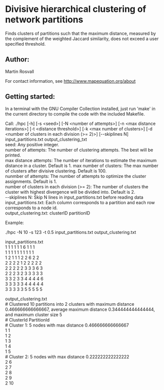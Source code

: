# Divisive hierarchical clustering of network partitions

Finds clusters of partitions such that the maximum distance, measured by the complement of the weighted Jaccard similarity, does not exceed a user specified threshold.

## Author:

Martin Rosvall

For contact information, see http://www.mapequation.org/about


## Getting started:

In a terminal with the GNU Compiler Collection installed,
just run 'make' in the current directory to compile the
code with the included Makefile.


Call: ./hpc [-h] [-s \<seed\>] [-N \<number of attempts\>] [-n \<max distance iterations\>] [-t \<distance threshold\>] [-k \<max number of clusters\>] [-d \<number of clusters in each division (>= 2)\>] [--skiplines N] input_partitions.txt output_clustering_txt  
seed: Any positive integer.  
number of attempts: The number of clustering attempts. The best will be printed.  
max distance attempts: The number of iterations to estimate the maximum distance in a cluster. Default is 1.
max number of clusters: The max number of clusters after divisive clustering. Default is 100.  
nunmber of attempts: The number of attempts to optimize the cluster assignments. Default is 1.  
number of clusters in each division (>= 2): The number of clusters the cluster with highest divergence will be divided into. Default is 2.  
--skiplines N: Skip N lines in input_partitions.txt before reading data    
input_partitions.txt: Each column corresponds to a partition and each row corresponds to a node id.  
output_clustering.txt: clusterID partitionID  

Example:

./hpc -N 10 -s 123 -t 0.5 input_partitions.txt output_clustering.txt    

input_partitions.txt  
1 1 1 1 1 1 6 1 1 1  
1 1 1 1 1 1 1 1 1 1  
1 2 1 1 1 2 2 6 2 2  
2 2 2 2 1 2 2 2 2 2  
2 2 2 2 2 3 3 3 6 3  
2 2 2 3 2 3 3 3 3 3  
3 3 2 3 3 4 4 4 4 6  
3 3 3 3 3 4 4 4 4 4  
3 3 3 3 3 5 5 5 5 5  

output_clustering.txt   
\# Clustered 10 partitions into 2 clusters with maximum distance 0.466666666666667, average maximum distance  0.344444444444444,  and maximum cluster size 5  
\# ClusterId PartitionId  
\# Cluster 1: 5 nodes with max distance 0.466666666666667  
1 1  
1 2  
1 3  
1 4  
1 5  
\# Cluster 2: 5 nodes with max distance 0.222222222222222  
2 6  
2 7  
2 8  
2 9  
2 10   